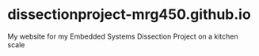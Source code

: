 # dissectionproject-mrg450.github.io
My website for my Embedded Systems Dissection Project on a kitchen scale
